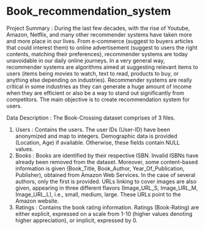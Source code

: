 # Book_recommendation_system

Project Summary :
During the last few decades, with the rise of Youtube, Amazon, Netflix, and many other recommender systems have taken more and more place in our lives. From e-commerce (suggest to buyers articles that could interest them) to online advertisement (suggest to users the right contents, matching their preferences), recommender systems are today unavoidable in our daily online journeys. In a very general way, recommender systems are algorithms aimed at suggesting relevant items to users (items being movies to watch, text to read, products to buy, or anything else depending on industries). Recommender systems are really critical in some industries as they can generate a huge amount of income when they are efficient or also be a way to stand out significantly from competitors. The main objective is to create recommendation system for users.

 Data Description :
The Book-Crossing dataset comprises of 3 files.
1. Users :
Contains the users. The user IDs (User-ID) have been anonymized and map to integers. Demographic data is provided (Location, Age) if available. Otherwise, these fields contain NULL values.
2. Books :
Books are identified by their respective ISBN. Invalid ISBNs have already been removed from the dataset. Moreover, some content-based information is given (Book_Title, Book_Author, Year_Of_Publication, Publisher), obtained from Amazon Web Services. In the case of several authors, only the first is provided. URLs linking to cover images are also given, appearing in three different flavors (Image_URL_S, Image_URL_M, Image_URL_L), i.e., small, medium, large. These URLs point to the Amazon website.
3. Ratings :
Contains the book rating information. Ratings (Book-Rating) are either explicit, expressed on a scale from 1-10 (higher values denoting higher appreciation), or implicit, expressed by 0.
